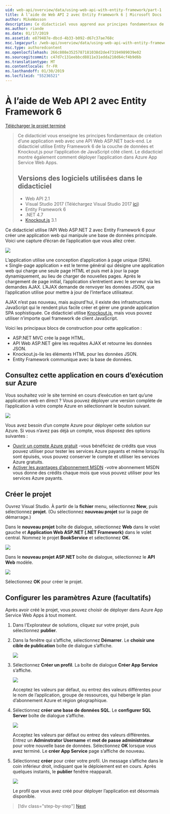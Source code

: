 ```yaml
---
uid: web-api/overview/data/using-web-api-with-entity-framework/part-1
title: À l’aide de Web API 2 avec Entity Framework 6 | Microsoft Docs
author: MikeWasson
description: Ce didacticiel vous apprend aux principes fondamentaux de création d’une application web avec une API Web ASP.NET back-end. Ce didacticiel utilise Entity Framework 6 pour la disposition de données...
ms.author: riande
ms.date: 01/17/2019
ms.assetid: e879487e-dbcd-4b33-b092-d67c37ae768c
msc.legacyurl: /web-api/overview/data/using-web-api-with-entity-framework/part-1
msc.type: authoredcontent
ms.openlocfilehash: 266c808e3525787181038d2de473194989039e02
ms.sourcegitcommit: c47d7c131eebbcd8811e31edda210d64cf4b9d6b
ms.translationtype: MT
ms.contentlocale: fr-FR
ms.lasthandoff: 01/30/2019
ms.locfileid: "55236521"
---
```

<a name="using-web-api-2-with-entity-framework-6"></a>À l’aide de Web API 2 avec Entity Framework 6
====================

[Télécharger le projet terminé](https://github.com/MikeWasson/BookService)

> Ce didacticiel vous enseigne les principes fondamentaux de création d’une application web avec une API Web ASP.NET back-end. Le didacticiel utilise Entity Framework 6 de la couche de données et Knockout.js pour l’application de JavaScript côté client. Le didacticiel montre également comment déployer l’application dans Azure App Service Web Apps.
>
> ## <a name="software-versions-used-in-the-tutorial"></a>Versions des logiciels utilisées dans le didacticiel
>
> - Web API 2.1
> - Visual Studio 2017 (Téléchargez Visual Studio 2017 [ici](https://visualstudio.microsoft.com/downloads/?utm_medium=microsoft&utm_source=docs.microsoft.com&utm_campaign=button+cta&utm_content=download+vs2017))
> - Entity Framework 6
> - .NET 4.7
> - [Knockout.js](http://knockoutjs.com/) 3.1

Ce didacticiel utilise l’API Web ASP.NET 2 avec Entity Framework 6 pour créer une application web qui manipule une base de données principale. Voici une capture d’écran de l’application que vous allez créer.

[![](part-1/_static/image2.png)](part-1/_static/image1.png)

L’application utilise une conception d’application à page unique (SPA). « Single-page application » est le terme général qui désigne une application web qui charge une seule page HTML et puis met à jour la page dynamiquement, au lieu de charger de nouvelles pages. Après le chargement de page initial, l’application s’entretient avec le serveur via les demandes AJAX. L’AJAX demande de renvoyer les données JSON, que l’application utilise pour mettre à jour de l’interface utilisateur.

AJAX n’est pas nouveau, mais aujourd'hui, il existe des infrastructures JavaScript qui le rendent plus facile créer et gérer une grande application SPA sophistiquée. Ce didacticiel utilise [Knockout.js](http://knockoutjs.com/), mais vous pouvez utiliser n’importe quel framework de client JavaScript.

Voici les principaux blocs de construction pour cette application :

- ASP.NET MVC crée la page HTML.
- API Web ASP.NET gère les requêtes AJAX et retourne les données JSON.
- Knockout.js-lie les éléments HTML pour les données JSON.
- Entity Framework communique avec la base de données.

## <a name="see-this-app-running-on-azure"></a>Consultez cette application en cours d’exécution sur Azure

Vous souhaitez voir le site terminé en cours d’exécution en tant qu’une application web en direct ? Vous pouvez déployer une version complète de l’application à votre compte Azure en sélectionnant le bouton suivant.

[![](http://azuredeploy.net/deploybutton.png)](https://azuredeploy.net/?WT.mc_id=deploy_azure_aspnet&repository=https://github.com/tfitzmac/BookService)

Vous avez besoin d’un compte Azure pour déployer cette solution sur Azure. Si vous n’avez pas déjà un compte, vous disposez des options suivantes :

- [Ouvrir un compte Azure gratuit](https://azure.microsoft.com/pricing/free-trial/?WT.mc_id=A443DD604) -vous bénéficiez de crédits que vous pouvez utiliser pour tester les services Azure payants et même lorsqu’ils sont épuisés, vous pouvez conserver le compte et utiliser les services Azure gratuits.
- [Activer les avantages d’abonnement MSDN](https://azure.microsoft.com/pricing/member-offers/msdn-benefits-details/?WT.mc_id=A443DD604) -votre abonnement MSDN vous donne des crédits chaque mois que vous pouvez utiliser pour les services Azure payants.

## <a name="create-the-project"></a>Créer le projet

Ouvrez Visual Studio. À partir de la **fichier** menu, sélectionnez **New**, puis sélectionnez **projet**. (Ou sélectionnez **nouveau projet** sur la page de démarrage.)

Dans le **nouveau projet** boîte de dialogue, sélectionnez **Web** dans le volet gauche et **Application Web ASP.NET (.NET Framework)** dans le volet central. Nommez le projet **BookService** et sélectionnez **OK**.

[![](part-1/_static/image11.png)](part-1/_static/image11.png)

Dans le **nouveau projet ASP.NET** boîte de dialogue, sélectionnez le **API Web** modèle.

[![](part-1/_static/image12.png)](part-1/_static/image12.png)


Sélectionnez **OK** pour créer le projet.

## <a name="configure-azure-settings-optional"></a>Configurer les paramètres Azure (facultatifs)

Après avoir créé le projet, vous pouvez choisir de déployer dans Azure App Service Web Apps à tout moment. 

1. Dans l’Explorateur de solutions, cliquez sur votre projet, puis sélectionnez **publier**.

2. Dans la fenêtre qui s’affiche, sélectionnez **Démarrer**. Le **choisir une cible de publication** boîte de dialogue s’affiche.

   [![](part-1/_static/image14.png)](part-1/_static/image14.png)

3. Sélectionnez **Créer un profil**. La boîte de dialogue **Créer App Service** s’affiche.

   [![](part-1/_static/image15.png)](part-1/_static/image15.png)

   Acceptez les valeurs par défaut, ou entrez des valeurs différentes pour le nom de l’application, groupe de ressources, qui héberge le plan d’abonnement Azure et région géographique. 

4. Sélectionnez **créer une base de données SQL**. Le **configurer SQL Server** boîte de dialogue s’affiche. 

   [![](part-1/_static/image16.png)](part-1/_static/image16.png)

   Acceptez les valeurs par défaut ou entrez des valeurs différentes. Entrez un **Adminstrator Username** et **mot de passe administrateur** pour votre nouvelle base de données. Sélectionnez **OK** lorsque vous avez terminé. Le **créer App Service** page s’affiche de nouveau.

5. Sélectionnez **créer** pour créer votre profil. Un message s’affiche dans le coin inférieur droit, indiquant que le déploiement est en cours. Après quelques instants, le **publier** fenêtre réapparaît.

    [![](part-1/_static/image17.png)](part-1/_static/image17.png)
   
    Le profil que vous avez créé pour déployer l’application est désormais disponible. 


> [!div class="step-by-step"]
> [Next](part-2.md)
